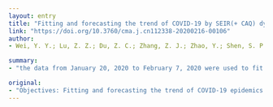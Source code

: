 ```yaml
---
layout: entry
title: "Fitting and forecasting the trend of COVID-19 by SEIR(+ CAQ) dynamic model"
link: "https://doi.org/10.3760/cma.j.cn112338-20200216-00106"
author:
- Wei, Y. Y.; Lu, Z. Z.; Du, Z. C.; Zhang, Z. J.; Zhao, Y.; Shen, S. P.; Wang, B.; Hao, Y. T.; Chen, F.

summary:
- "the data from January 20, 2020 to February 7, 2020 were used to fit SEIR(+ CAQ) dynamic model. The data were used from January 20 to February 7 to fit the frequency of laboratory confirmed cases obtained from the government official websites. Results were based on the cumulative number of confirmed cases between January 29 and February 7. For the data of subsequent 5 days between February 8 to 12, the prediction biases were less than 10%. Under current strength of prevention and control, the total number of laboratory- confirmed cases in overall China will reach 80 417 until February 20, 2020 were compared to the data."

original:
- "Objectives: Fitting and forecasting the trend of COVID-19 epidemics. Methods: Based on SEIR dynamic model, considering the COVID-19 transmission mechanism, infection spectrum and prevention and control procedures, we developed SEIR(+ CAQ) dynamic model to fit the frequencies of laboratory confirmed cases obtained from the government official websites. The data from January 20, 2020 to February 7, 2020 were used to fit the model, while the left data between February 8-12 were used to evaluate the quality of forecasting. Results: According to the cumulative number of confirmed cases between January 29 to February 7, the fitting bias of SEIR(+ CAQ) model for overall China (except for cases of Hubei province), Hubei province (except for cases of Wuhan city) and Wuhan city was less than 5%. For the data of subsequent 5 days between February 8 to 12, which were not included in the model fitting, the prediction biases were less than 10%. Regardless of the cases diagnosed by clinical examines, the numbers of daily emerging cases of China (Hubei province not included), Hubei Province (Wuhan city not included) and Wuhan city reached the peak in the early February. Under the current strength of prevention and control, the total number of laboratory- confirmed cases in overall China will reach 80 417 till February 29, 2020, respectively. Conclusions: The proposed SEIR(+ CAQ) dynamic model fits and forecasts the trend of novel coronavirus pneumonia well and provides evidence for decision making."
---
```


